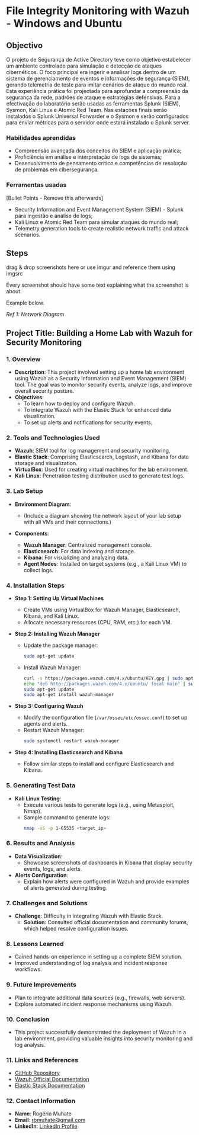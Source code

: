 # File Integrity Monitoring with Wazuh - Windows and Ubuntu

## Objectivo

O projeto de Segurança de Active Directory teve como objetivo estabelecer um ambiente controlado para simulação e detecção de ataques cibernéticos. O foco principal era ingerir e analisar logs dentro de um sistema de gerenciamento de eventos e informações de segurança (SIEM), gerando telemetria de teste para imitar cenários de ataque do mundo real. Esta experiência prática foi projectada para aprofundar a compreensão da segurança da rede, padrões de ataque e estratégias defensivas. Para a efectivação do laboratório serão usadas as ferramentas Splunk (SIEM), Sysmon, Kali Linux e Atomic Red Team. Nas estações finais serão instalados o Splunk Universal Forwarder e o Sysmon e serão configurados para enviar métricas para o servidor onde estará instalado o Splunk server.

### Habilidades aprendidas

- Compreensão avançada dos conceitos do SIEM e aplicação prática;
- Proficiência em análise e interpretação de logs de sistemas;
- Desenvolvimento de pensamento crítico e competências de resolução de problemas em cibersegurança.

### Ferramentas usadas
[Bullet Points - Remove this afterwards]

- Security Information and Event Management System (SIEM) - Splunk para ingestão e análise de logs;
- Kali Linux e Atomic Red Team para simular ataques do mundo real;
- Telemetry generation tools to create realistic network traffic and attack scenarios.

## Steps
drag & drop screenshots here or use imgur and reference them using imgsrc

Every screenshot should have some text explaining what the screenshot is about.

Example below.

*Ref 1: Network Diagram*



## Project Title: **Building a Home Lab with Wazuh for Security Monitoring**

### 1. **Overview**
   - **Description**: This project involved setting up a home lab environment using Wazuh as a Security Information and Event Management (SIEM) tool. The goal was to monitor security events, analyze logs, and improve overall security posture.
   - **Objectives**:
     - To learn how to deploy and configure Wazuh.
     - To integrate Wazuh with the Elastic Stack for enhanced data visualization.
     - To set up alerts and notifications for security events.

### 2. **Tools and Technologies Used**
   - **Wazuh**: SIEM tool for log management and security monitoring.
   - **Elastic Stack**: Comprising Elasticsearch, Logstash, and Kibana for data storage and visualization.
   - **VirtualBox**: Used for creating virtual machines for the lab environment.
   - **Kali Linux**: Penetration testing distribution used to generate test logs.

### 3. **Lab Setup**
   - **Environment Diagram**: 
     - (Include a diagram showing the network layout of your lab setup with all VMs and their connections.)

   - **Components**:
     - **Wazuh Manager**: Centralized management console.
     - **Elasticsearch**: For data indexing and storage.
     - **Kibana**: For visualizing and analyzing data.
     - **Agent Nodes**: Installed on target systems (e.g., a Kali Linux VM) to collect logs.

### 4. **Installation Steps**
   - **Step 1: Setting Up Virtual Machines**
     - Create VMs using VirtualBox for Wazuh Manager, Elasticsearch, Kibana, and Kali Linux.
     - Allocate necessary resources (CPU, RAM, etc.) for each VM.

   - **Step 2: Installing Wazuh Manager**
     - Update the package manager:
       ```bash
       sudo apt-get update
       ```
     - Install Wazuh Manager:
       ```bash
       curl -s https://packages.wazuh.com/4.x/ubuntu/KEY.gpg | sudo apt-key add -
       echo "deb http://packages.wazuh.com/4.x/ubuntu/ focal main" | sudo tee /etc/apt/sources.list.d/wazuh.list
       sudo apt-get update
       sudo apt-get install wazuh-manager
       ```

   - **Step 3: Configuring Wazuh**
     - Modify the configuration file (`/var/ossec/etc/ossec.conf`) to set up agents and alerts.
     - Restart Wazuh Manager:
       ```bash
       sudo systemctl restart wazuh-manager
       ```

   - **Step 4: Installing Elasticsearch and Kibana**
     - Follow similar steps to install and configure Elasticsearch and Kibana.

### 5. **Generating Test Data**
   - **Kali Linux Testing**: 
     - Execute various tests to generate logs (e.g., using Metasploit, Nmap).
     - Sample command to generate logs:
       ```bash
       nmap -sS -p 1-65535 <target_ip>
       ```

### 6. **Results and Analysis**
   - **Data Visualization**: 
     - Showcase screenshots of dashboards in Kibana that display security events, logs, and alerts.
   - **Alerts Configuration**:
     - Explain how alerts were configured in Wazuh and provide examples of alerts generated during testing.

### 7. **Challenges and Solutions**
   - **Challenge**: Difficulty in integrating Wazuh with Elastic Stack.
     - **Solution**: Consulted official documentation and community forums, which helped resolve configuration issues.

### 8. **Lessons Learned**
   - Gained hands-on experience in setting up a complete SIEM solution.
   - Improved understanding of log analysis and incident response workflows.

### 9. **Future Improvements**
   - Plan to integrate additional data sources (e.g., firewalls, web servers).
   - Explore automated incident response mechanisms using Wazuh.

### 10. **Conclusion**
   - This project successfully demonstrated the deployment of Wazuh in a lab environment, providing valuable insights into security monitoring and log analysis.

### 11. **Links and References**
   - [GitHub Repository](https://github.com/username/wazuh-lab)
   - [Wazuh Official Documentation](https://wazuh.com/documentation/)
   - [Elastic Stack Documentation](https://www.elastic.co/guide/en/elastic-stack/current/index.html)

### 12. **Contact Information**
   - **Name**: Rogério Muhate
   - **Email**: rbmuhate@gmail.com
   - **LinkedIn**: [LinkedIn Profile](https://www.linkedin.com/in/rmuhate)

